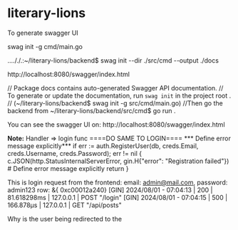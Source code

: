 # literary-lions

To generate swagger UI
<!-- swag init --dir /home/femsworld/literary-lions/backend/src --output /home/femsworld/literary-lions/backend/src/docs -->
swag init -g cmd/main.go

...././.:~/literary-lions/backend$ swag init --dir ./src/cmd --output ./docs

http://localhost:8080/swagger/index.html



// Package docs contains auto-generated Swagger API documentation.
// To generate or update the documentation, run `swag init` in the project root .
// (~/literary-lions/backend$ swag init -g src/cmd/main.go)
//Then go the backend from ~/literary-lions/backend/src/cmd$ go run .

You can see the swagger UI on: http://localhost:8080/swagger/index.html


**Note:**
Handler => login func ====DO SAME TO LOGIN====  *** Define error message explicitly***
if err := auth.RegisterUser(db, creds.Email, creds.Username, creds.Password); err != nil {
		c.JSON(http.StatusInternalServerError, gin.H{"error": "Registration failed"})           # Define error message explicitly
		return
	}

This is login request from the frontend:
email: admin@mail.com, password: admin123
row: &{<nil> 0xc00012a240}
[GIN] 2024/08/01 - 07:04:13 | 200 |   81.618298ms |       127.0.0.1 | POST     "/login"
[GIN] 2024/08/01 - 07:04:15 | 500 |     166.878µs |       127.0.0.1 | GET      "/api/posts"

Why is the user being redirected to the 